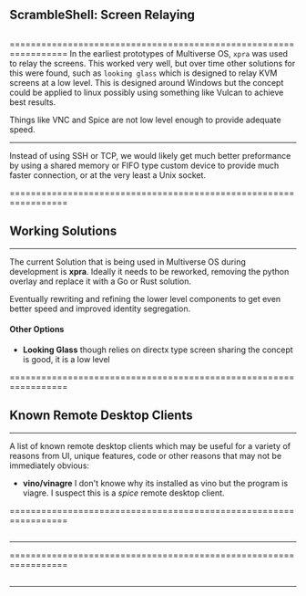 ##
##  ScrambleShell: Screen Relaying
##
=================================================================
In the earliest prototypes of Multiverse OS, `xpra` was used to
relay the screens. This worked very well, but over time other
solutions for this were found, such as `looking glass` which is
designed to relay KVM screens at a low level. This is designed
around Windows but the concept could be applied to linux possibly
using something like Vulcan to achieve best results.

Things like VNC and Spice are not low level enough to provide
adequate speed.

-----

Instead of using SSH or TCP, we would likely get much better 
preformance by using a shared memory or FIFO type custom device
to provide much faster connection, or at the very least a Unix 
socket.

=================================================================
## Working Solutions 
-----------------------------------------------------------------
The current Solution that is being used in Multiverse OS during
development is **xpra**. Ideally it needs to be reworked, 
removing the python overlay and replace it with a Go or Rust 
solution.

Eventually rewriting and refining the lower level components to
get even better speed and improved identity segregation.
  
#### Other Options
  * **Looking Glass** though relies on directx type screen sharing
  the concept is good, it is a low level 


=================================================================
## Known Remote Desktop Clients
-----------------------------------------------------------------
A list of known remote desktop clients which may be useful for
a variety of reasons from UI, unique features, code or other 
reasons that may not be immediately obvious: 

* **vino/vinagre** I don't knowe why its installed as vino but
the program is viagre. I suspect this is a *spice* remote desktop
client.
















=================================================================
## 
-----------------------------------------------------------------





=================================================================
## 
-----------------------------------------------------------------

